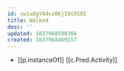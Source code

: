 ```yaml
---
id: sw1aXgYA4vz0KjIQtXS0Z
title: Walked
desc: ''
updated: 1637968598304
created: 1637968469157
---
```



- [[p.instanceOf]] [[c.Pred.Activity]] 
